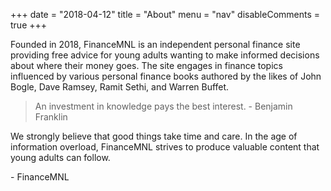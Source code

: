 +++
date = "2018-04-12"
title = "About"
menu = "nav"
disableComments = true
+++

Founded in 2018, FinanceMNL is an independent personal finance site providing free advice for young adults wanting to make informed decisions about where their money goes. The site engages in finance topics influenced by various personal finance books authored by the likes of John Bogle, Dave Ramsey, Ramit Sethi, and Warren Buffet.
<!--more-->

> An investment in knowledge pays the best interest. - Benjamin Franklin

We strongly believe that good things take time and care. In the age of information overload, FinanceMNL strives to produce valuable content that young adults can follow.

\- FinanceMNL
